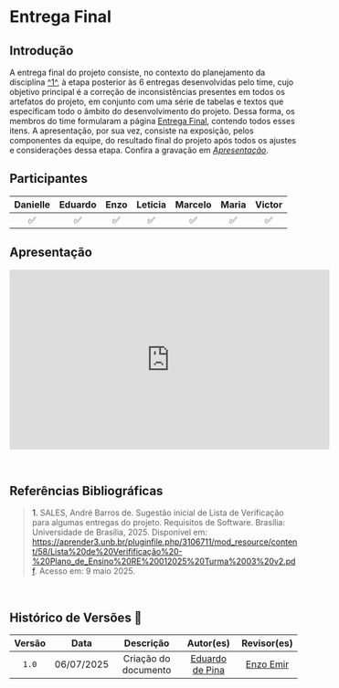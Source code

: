 # Entrega Final

## Introdução

A entrega final do projeto consiste, no contexto do planejamento da disciplina <a href="#REF1">^1^</a>, à etapa posterior às 6 entregas desenvolvidas pelo time, cujo objetivo principal é a correção de inconsistências presentes em todos os artefatos do projeto, em conjunto com uma série de tabelas e textos que especificam todo o âmbito do desenvolvimento do projeto. Dessa forma, os membros do time formularam a página [Entrega Final](https://requisitos-de-software.github.io/2025.1-FGTS/Final/Execucao/), contendo todos esses itens. A apresentação, por sua vez, consiste na exposição, pelos componentes da equipe, do resultado final do projeto após todos os ajustes e considerações dessa etapa. Confira a gravação em [*Apresentação*](#apresentacao).

## Participantes

| Danielle | Eduardo | Enzo | Leticia | Marcelo | Maria | Victor |
| :-: | :-: | :-: | :-: | :-: | :-: | :-: |
| ✅ | ✅ | ✅ | ✅ | ✅ | ✅ | ✅ |

## Apresentação

<p style="text-align: center">
<iframe width="560" height="315" src="https://www.youtube.com/embed/ title="YouTube video player" frameborder="0" allow="accelerometer; autoplay; clipboard-write; encrypted-media; gyroscope; picture-in-picture; web-share" referrerpolicy="strict-origin-when-cross-origin" allowfullscreen></iframe>
</p>


<br>

## Referências Bibliográficas

> <a id="REF1">1.</a> SALES, André Barros de. Sugestão inicial de Lista de Verificação para algumas entregas do projeto. Requisitos de Software. Brasília: Universidade de Brasília, 2025. Disponível em: https://aprender3.unb.br/pluginfile.php/3106711/mod_resource/content/58/Lista%20de%20Verifificação%20-%20Plano_de_Ensino%20RE%20012025%20Turma%2003%20v2.pdf. Acesso em: 9 maio 2025.


<br>

## Histórico de Versões 📅

| Versão | Data | Descrição | Autor(es) | Revisor(es) |
| :-: | :-: | :-: | :-: | :-: |
| `1.0`  | 06/07/2025 | Criação do documento | [Eduardo de Pina](https://github.com/eduardodpms) | [Enzo Emir](https://github.com/EnzoEmir) |
